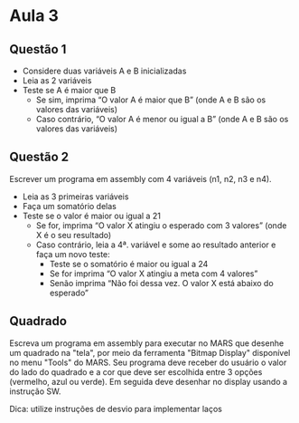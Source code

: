 # Aula 3
## Questão 1
- Considere duas variáveis A e B inicializadas
- Leia as 2 variáveis
- Teste se A é maior que B
  - Se sim, imprima “O valor A é maior que B” (onde A e B são os
valores das variáveis)
  - Caso contrário, “O valor A é menor ou igual a B” (onde A e B
são os valores das variáveis)

## Questão 2
Escrever um programa em assembly com 4 variáveis (n1, n2, n3 e n4).
- Leia as 3 primeiras variáveis
- Faça um somatório delas
- Teste se o valor é maior ou igual a 21
    - Se for, imprima “O valor X atingiu o esperado com 3 valores” (onde X é o seu resultado)
  - Caso contrário, leia a 4ª. variável e some ao resultado anterior e faça um novo teste:
    - Teste se o somatório é maior ou igual a 24
    - Se for imprima “O valor X atingiu a meta com 4 valores”
    - Senão imprima “Não foi dessa vez. O valor X está abaixo do esperado”

## Quadrado
Escreva um programa em assembly para executar no MARS que desenhe um quadrado na "tela", por meio da ferramenta "Bitmap Display" disponível no menu "Tools" do MARS. Seu programa deve receber do usuário o valor do lado do quadrado e a cor que deve ser escolhida entre 3 opções (vermelho, azul ou verde). Em seguida deve desenhar no display usando a instrução SW.

Dica: utilize instruções de desvio para implementar laços
